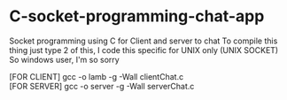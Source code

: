 # C-socket-programming-chat-app
Socket programming using C for Client and server to chat 
To compile this thing just type 2 of this, I code this specific for UNIX only (UNIX SOCKET)
So windows user, I'm so sorry 

[FOR CLIENT]
gcc -o lamb -g -Wall clientChat.c <br>
[FOR SERVER]
gcc -o server -g -Wall serverChat.c

